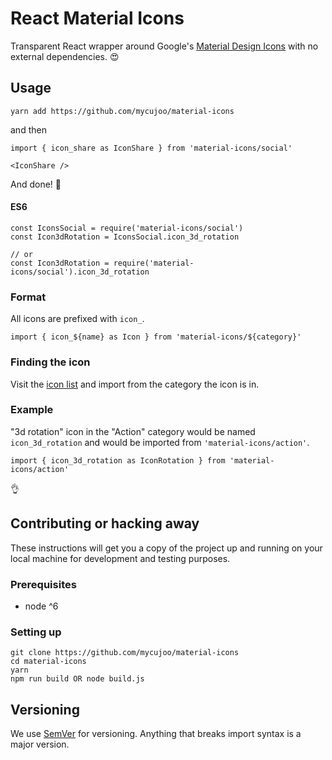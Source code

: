 # React Material Icons

Transparent React wrapper around Google's [Material Design Icons](material.io/icons/) with no external dependencies. 😍

## Usage

```
yarn add https://github.com/mycujoo/material-icons
```

and then

```
import { icon_share as IconShare } from 'material-icons/social'

<IconShare />
```

And done! 🎉

#### ES6

```
const IconsSocial = require('material-icons/social')
const Icon3dRotation = IconsSocial.icon_3d_rotation

// or
const Icon3dRotation = require('material-icons/social').icon_3d_rotation
```

### Format

All icons are prefixed with `icon_`.

```
import { icon_${name} as Icon } from 'material-icons/${category}'
```

### Finding the icon

Visit the [icon list](https://material.io/icons/) and import from the category the icon is in.

### Example

"3d rotation" icon in the "Action" category would be named `icon_3d_rotation` and would be imported from `'material-icons/action'`.

```
import { icon_3d_rotation as IconRotation } from 'material-icons/action'
```

👌

## Contributing or hacking away

These instructions will get you a copy of the project up and running on your local machine for development and testing purposes.

### Prerequisites

- node ^6

### Setting up

```
git clone https://github.com/mycujoo/material-icons
cd material-icons
yarn
npm run build OR node build.js
```

## Versioning

We use [SemVer](http://semver.org/) for versioning. Anything that breaks import syntax is a major version.

